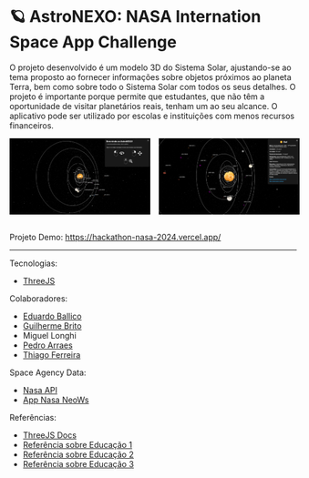 # 🪐 AstroNEXO: NASA Internation Space App Challenge

O projeto desenvolvido é um modelo 3D do Sistema Solar, ajustando-se ao tema proposto ao fornecer informações sobre objetos próximos ao planeta Terra, bem como sobre todo o Sistema Solar com todos os seus detalhes. O projeto é importante porque permite que estudantes, que não têm a oportunidade de visitar planetários reais, tenham um ao seu alcance. O aplicativo pode ser utilizado por escolas e instituições com menos recursos financeiros.

<div style="display: flex; gap: 15px">
<img src="./public/img/screenshoot.png" width="49%"/>
<img src="./public/img/screenshoot_2.png" width="49%" />
</div>

<br>

Projeto Demo: https://hackathon-nasa-2024.vercel.app/

---

Tecnologias:

- [ThreeJS](https://threejs.org/)

Colaboradores:

- [Eduardo Ballico](https://github.com/EduardoBllc)
- [Guilherme Brito](https://github.com/Glbdias)
- Miguel Longhi
- [Pedro Arraes](https://github.com/arraes544)
- [Thiago Ferreira](https://github.com/iamThiagoo)

Space Agency Data:

- [Nasa API](https://api.nasa.gov/)
- [App Nasa NeoWs](https://eyes.nasa.gov/apps/asteroids/#/home)

Referências:

- [ThreeJS Docs](https://eyes.nasa.gov/apps/asteroids/#/home)
- [Referência sobre Educação 1](https://www.astro4dev.org/case-studies/)
- [Referência sobre Educação 2](https://iau.org/education/strategic_plan/)
- [Referência sobre Educação 3](https://www.cambridge.org/core/journals/highlights-of-astronomy/article/fostering-science-education-in-the-developing-countries/FD75D03752341137E58505F56EFD64BF)
